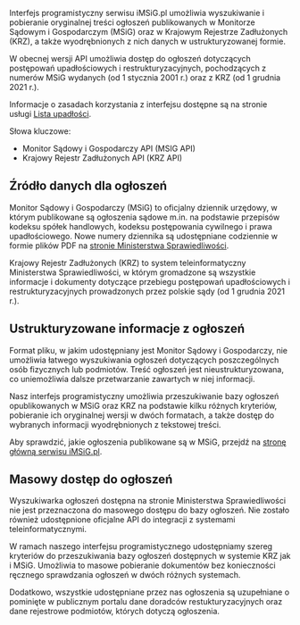 Interfejs programistyczny serwisu iMSiG.pl umożliwia wyszukiwanie i pobieranie
oryginalnej treści ogłoszeń publikowanych w Monitorze Sądowym i Gospodarczym (MSiG)
oraz w Krajowym Rejestrze Zadłużonych (KRZ), a także wyodrębnionych z nich danych
w ustrukturyzowanej formie.

W obecnej wersji API umożliwia dostęp do ogłoszeń dotyczących postępowań upadłościowych
i restrukturyzacyjnych, pochodzących z numerów MSiG wydanych (od 1 stycznia 2001 r.)
oraz z KRZ (od 1 grudnia 2021 r.).

Informacje o zasadach korzystania z interfejsu dostępne są na stronie usługi [Lista upadłości](https://www.imsig.pl/lista-upadlosci).

Słowa kluczowe:
* Monitor Sądowy i Gospodarczy API (MSIG API)
* Krajowy Rejestr Zadłużonych API (KRZ API)


## Źródło danych dla ogłoszeń
Monitor Sądowy i Gospodarczy (MSiG) to oficjalny dziennik urzędowy, w którym publikowane
są ogłoszenia sądowe m.in. na podstawie przepisów kodeksu spółek handlowych, kodeksu
postępowania cywilnego i prawa upadłościowego. Nowe numery dziennika są udostępniane
codziennie w formie plików PDF na [stronie Ministerstwa Sprawiedliwości](https://ems.ms.gov.pl/msig/przegladaniemonitorow).

Krajowy Rejestr Zadłużonych (KRZ) to system teleinformatyczny Ministerstwa Sprawiedliwości,
w którym gromadzone są wszystkie informacje i dokumenty dotyczące przebiegu postępowań
upadłościowych i restrukturyzacyjnych prowadzonych przez polskie sądy (od 1 grudnia 2021 r.).


## Ustrukturyzowane informacje z ogłoszeń
Format pliku, w jakim udostępniany jest Monitor Sądowy i Gospodarczy, nie umożliwia
łatwego wyszukiwania ogłoszeń dotyczących poszczególnych osób fizycznych lub podmiotów.
Treść ogłoszeń jest nieustrukturyzowana, co uniemożliwia dalsze przetwarzanie zawartych
w niej informacji.

Nasz interfejs programistyczny umożliwia przeszukiwanie bazy ogłoszeń opublikowanych
w MSiG oraz KRZ na podstawie kilku różnych kryteriów, pobieranie ich oryginalnej wersji w dwóch
formatach, a także dostęp do wybranych informacji wyodrębnionych z tekstowej treści.

Aby sprawdzić, jakie ogłoszenia publikowane są w MSiG, przejdź na [stronę główną serwisu iMSiG.pl](
https://www.imsig.pl).


## Masowy dostęp do ogłoszeń
Wyszukiwarka ogłoszeń dostępna na stronie Ministerstwa Sprawiedliwości nie jest
przeznaczona do masowego dostępu do bazy ogłoszeń. Nie zostało również
udostępnione oficjalne API do integracji z systemami teleinformatycznymi.

W ramach naszego interfejsu programistycznego udostępniamy szereg kryteriów do
przeszukiwania bazy ogłoszeń dostępnych w systemie KRZ jak i MSiG. Umożliwia to
masowe pobieranie dokumentów bez konieczności ręcznego sprawdzania ogłoszeń
w dwóch różnych systemach.

Dodatkowo, wszystkie udostępniane przez nas ogłoszenia są uzupełniane o pominięte
w publicznym portalu dane doradców restukturyzacyjnych oraz dane rejestrowe
podmiotów, których dotyczą ogłoszenia.